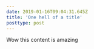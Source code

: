 ```yaml
---
date: 2019-01-16T09:04:31.645Z
title: 'One hell of a title'
posttype: post
---
```


Wow this content is amazing
